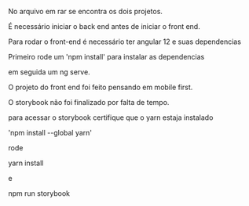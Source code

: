 No arquivo em rar se encontra os dois projetos. 

É necessário iniciar o back end antes de iniciar o front end.

Para rodar o front-end é necessário ter angular 12 e suas dependencias

Primeiro rode um 'npm install'  para instalar as dependencias 

em seguida um ng serve.

O projeto do front end foi feito pensando em mobile first. 

O storybook não foi finalizado por falta de tempo.

para acessar o storybook certifique que o yarn estaja instalado

'npm install --global yarn'

rode 

yarn install

e  

npm run storybook

